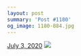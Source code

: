 ```yaml
---
layout: post
summary: 'Post #1180'
og_image: 1180-884.jpg
---
```


<p>
  <time>
    <a href="/1180">July 3, 2020</a>
  </time>
  <a href="/1180">
    <img src="{{ site.assets_url }}/1180-442.jpg" srcset="{{ site.assets_url }}/1180-221.jpg 221w, {{ site.assets_url }}/1180-442.jpg 442w, {{ site.assets_url }}/1180-663.jpg 663w, {{ site.assets_url }}/1180-884.jpg 884w" sizes="(min-width: 700px) 50vw, calc(100vw - 2rem)" />
  </a>
</p>
